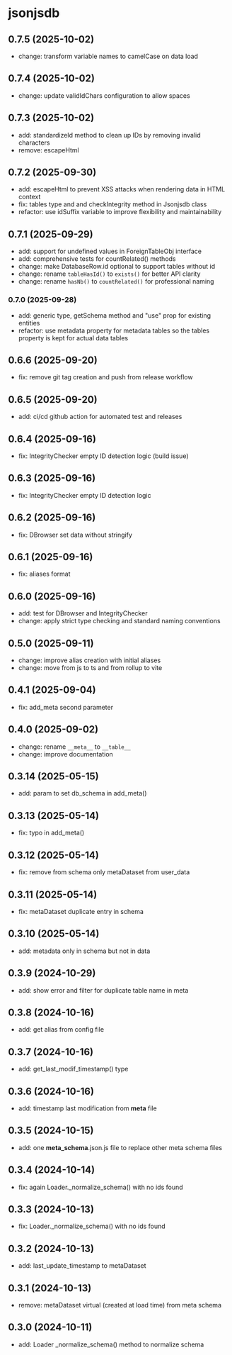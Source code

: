# jsonjsdb

## 0.7.5 (2025-10-02)

- change: transform variable names to camelCase on data load

## 0.7.4 (2025-10-02)

- change: update validIdChars configuration to allow spaces

## 0.7.3 (2025-10-02)

- add: standardizeId method to clean up IDs by removing invalid characters
- remove: escapeHtml

## 0.7.2 (2025-09-30)

- add: escapeHtml to prevent XSS attacks when rendering data in HTML context
- fix: tables type and and checkIntegrity method in Jsonjsdb class
- refactor: use idSuffix variable to improve flexibility and maintainability

## 0.7.1 (2025-09-29)

- add: support for undefined values in ForeignTableObj interface
- add: comprehensive tests for countRelated() methods
- change: make DatabaseRow.id optional to support tables without id
- change: rename `tableHasId()` to `exists()` for better API clarity
- change: rename `hasNb()` to `countRelated()` for professional naming

### 0.7.0 (2025-09-28)

- add: generic type, getSchema method and "use" prop for existing entities
- refactor: use metadata property for metadata tables so the tables property is kept for actual data tables

## 0.6.6 (2025-09-20)

- fix: remove git tag creation and push from release workflow

## 0.6.5 (2025-09-20)

- add: ci/cd github action for automated test and releases

## 0.6.4 (2025-09-16)

- fix: IntegrityChecker empty ID detection logic (build issue)

## 0.6.3 (2025-09-16)

- fix: IntegrityChecker empty ID detection logic

## 0.6.2 (2025-09-16)

- fix: DBrowser set data without stringify

## 0.6.1 (2025-09-16)

- fix: aliases format

## 0.6.0 (2025-09-16)

- add: test for DBrowser and IntegrityChecker
- change: apply strict type checking and standard naming conventions

## 0.5.0 (2025-09-11)

- change: improve alias creation with initial aliases
- change: move from js to ts and from rollup to vite

## 0.4.1 (2025-09-04)

- fix: add_meta second parameter

## 0.4.0 (2025-09-02)

- change: rename `__meta__` to `__table__`
- change: improve documentation

## 0.3.14 (2025-05-15)

- add: param to set db_schema in add_meta()

## 0.3.13 (2025-05-14)

- fix: typo in add_meta()

## 0.3.12 (2025-05-14)

- fix: remove from schema only metaDataset from user_data

## 0.3.11 (2025-05-14)

- fix: metaDataset duplicate entry in schema

## 0.3.10 (2025-05-14)

- add: metadata only in schema but not in data

## 0.3.9 (2024-10-29)

- add: show error and filter for duplicate table name in meta

## 0.3.8 (2024-10-16)

- add: get alias from config file

## 0.3.7 (2024-10-16)

- add: get_last_modif_timestamp() type

## 0.3.6 (2024-10-16)

- add: timestamp last modification from **meta** file

## 0.3.5 (2024-10-15)

- add: one **meta_schema**.json.js file to replace other meta schema files

## 0.3.4 (2024-10-14)

- fix: again Loader.\_normalize_schema() with no ids found

## 0.3.3 (2024-10-13)

- fix: Loader.\_normalize_schema() with no ids found

## 0.3.2 (2024-10-13)

- add: last_update_timestamp to metaDataset

## 0.3.1 (2024-10-13)

- remove: metaDataset virtual (created at load time) from meta schema

## 0.3.0 (2024-10-11)

- add: Loader \_normalize_schema() method to normalize schema
